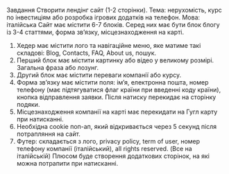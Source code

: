 Завдання
Створити лендінг сайт (1-2 сторінки).
Тема: нерухомість, курс по інвестиціям або розробка ігрових додатків
на телефон.
Мова: італійська
Сайт має містити 6-7 блоків. Серед них має бути блок блогу із 3-4
статтями, форма зв’язку, місцезнаходження на карті.
1. Хедер має містити лого та навігаційне меню, яке матиме такі
складові: Blog, Contacts, FAQ, About us, пошук.
2. Перший блок має містити картинку або відео у великому розмірі.
Загальна фраза або лозунг.
3. Другий блок має містити переваги компанії або курсу.
4. Форма звʼязку має містити поля: ім’я, електронна пошта, номер
телефону (має підтягуватися флаг країни при введенні коду
країни), кнопка відправлення заявки. Після натиску перекидає на
сторінку подяки.
5. Місцезнаходження компанії на карті має перекидати на Гугл
карту при натисканні.
6. Необхідна cookie поп-ап, який відкривається через 5 секунд після
потрапляння на сайт.
7. Футер: складається з лого, privacy policy, term of user, номер
телефону компанії (італійський), all rights reserved. (Все на
італійській)
Плюсом буде створення додаткових сторінок, на які можна
потрапити при натисканні.
